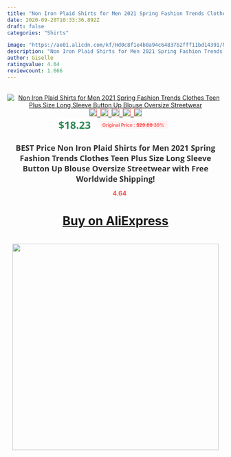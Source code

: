 ```yaml
---
title: "Non Iron Plaid Shirts for Men 2021 Spring Fashion Trends Clothes Teen Plus Size Long Sleeve Button Up Blouse Oversize Streetwear"
date: 2020-09-20T10:33:36.892Z
draft: false
categories: "Shirts"

image: "https://ae01.alicdn.com/kf/Hd0c8f1e4b0a94c64837b2fff11bd14391/Non-Iron-Plaid-Shirts-for-Men-2021-Spring-Fashion-Trends-Clothes-Teen-Plus-Size-Long-Sleeve.jpg"
description: "Non Iron Plaid Shirts for Men 2021 Spring Fashion Trends Clothes Teen Plus Size Long Sleeve Button Up Blouse Oversize Streetwear"
author: Giselle
ratingvalue: 4.64
reviewcount: 1.666
---
```

<br>
<div style="text-align: center;">
<a href="https://s.click.aliexpress.com/e/_AmybTP" target="_blank" rel="nofollow noopener noreferrer"><img alt="Non Iron Plaid Shirts for Men 2021 Spring Fashion Trends Clothes Teen Plus Size Long Sleeve Button Up Blouse Oversize Streetwear" class="magnifier-image" src="https://ae01.alicdn.com/kf/Hd0c8f1e4b0a94c64837b2fff11bd14391/Non-Iron-Plaid-Shirts-for-Men-2021-Spring-Fashion-Trends-Clothes-Teen-Plus-Size-Long-Sleeve.jpg_640x640.jpg">
<br>
<img style="border:1px solid salmon" src="https://ae01.alicdn.com/kf/Hd0c8f1e4b0a94c64837b2fff11bd14391/Non-Iron-Plaid-Shirts-for-Men-2021-Spring-Fashion-Trends-Clothes-Teen-Plus-Size-Long-Sleeve.jpg_120x120.jpg">&nbsp;&nbsp;<img style="border:1px solid salmon" src="https://ae01.alicdn.com/kf/Hb4dfe08cac1747538466befd75b38882x/Non-Iron-Plaid-Shirts-for-Men-2021-Spring-Fashion-Trends-Clothes-Teen-Plus-Size-Long-Sleeve.jpg_120x120.jpg">&nbsp;&nbsp;<img style="border:1px solid salmon" src="https://ae01.alicdn.com/kf/Hfcec972778e64f639c463740b7282dfd0/Non-Iron-Plaid-Shirts-for-Men-2021-Spring-Fashion-Trends-Clothes-Teen-Plus-Size-Long-Sleeve.jpg_120x120.jpg">&nbsp;&nbsp;<img style="border:1px solid salmon" src="https://ae01.alicdn.com/kf/H59d8a8d84cc14262b570f12e82ec5411r/Non-Iron-Plaid-Shirts-for-Men-2021-Spring-Fashion-Trends-Clothes-Teen-Plus-Size-Long-Sleeve.jpg_120x120.jpg">&nbsp;&nbsp;<img style="border:1px solid salmon" src="https://ae01.alicdn.com/kf/Hcde2f83446b64937a094d0bfa7348125V/Non-Iron-Plaid-Shirts-for-Men-2021-Spring-Fashion-Trends-Clothes-Teen-Plus-Size-Long-Sleeve.jpg_120x120.jpg"></a></div><br0>
<div style="text-align: center;"><span style="background-color: white; border: 0px; box-sizing: border-box; color: seagreen; display: inline-block; font-family: &quot;open sans&quot; , &quot;arial&quot; , &quot;helvetica&quot; , sans-serif , &quot;heiti&quot;; font-size: 24px; font-stretch: inherit; font-weight: 700; line-height: inherit; margin: 0px 10px 0px 0px; padding: 0px; vertical-align: middle;">$18.23 </span>
<span style="background: rgb(255 , 241 , 241); border-radius: 3px; border: 0px; box-sizing: border-box; color: #ff4747; display: inline-block; font-family: inherit; font-size: 12px; font-stretch: inherit; font-style: inherit; font-variant: inherit; font-weight: 600; line-height: inherit; margin: 0px; padding: 2px 5px; transform: scale(0.9); vertical-align: middle;">Original Price : <b style="text-decoration: line-through;">$29.88 </b> 39%&nbsp;&nbsp;</span></div>
<h1 style="color: #333333; display: inline-block; font-family: &quot;open sans&quot; , &quot;arial&quot; , &quot;helvetica&quot; , sans-serif , &quot;heiti&quot;; font-size: 18px; font-stretch: inherit; font-weight: 700; text-align: center;">BEST Price Non Iron Plaid Shirts for Men 2021 Spring Fashion Trends Clothes Teen Plus Size Long Sleeve Button Up Blouse Oversize Streetwear with Free Worldwide Shipping!</h1>
<div style="color: #ff4747; text-align: center;">
<img src="https://4.bp.blogspot.com/-M0ZcTcb-5uY/XleCXlxnR4I/AAAAAAAAAEc/OrjgMkXV1oMQFaCRZj5HQwOCBcu3w1FegCPcBGAYYCw/s1600/star.png" style="height: 15px;">&nbsp;<b>4.64</b></div>
<div class="button_cont" align="center"><a class="buynow_a" href="https://s.click.aliexpress.com/e/_AmybTP" target="_blank" rel="nofollow noopener noreferrer"><H1>Buy on AliExpress</H1></a></div><br>
<div class="separator" style="clear: both; text-align: center;">
<img src="https://lh3.googleusercontent.com/-pTy5HemUv9M/XlePHvY0dAI/AAAAAAAAAE4/0nX5iRUoIWY8eMW9Dpxeirr157OZliDIgCLcBGAsYHQ/s1600/badge.gif" width="480">
</div>
